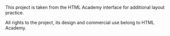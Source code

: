 This project is taken from the HTML Academy interface for additional layout practice.

All rights to the project, its design and commercial use belong to HTML Academy.
